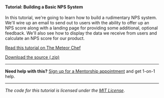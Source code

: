#### Tutorial: Building a Basic NPS System

In this tutorial, we're going to learn how to build a rudimentary NPS system. We'll wire up an email to send out to users with the ability to offer up an NPS score along with a landing page for providing some additional, optional feedback. We'll also see how to display the data we receive from users and calculate an NPS score for our product.

[Read this tutorial on The Meteor Chef](https://themeteorchef.com/tutorials/building-a-basic-nps-system)  

[Download the source (.zip)](https://github.com/themeteorchef/building-a-basic-nps-system/archive/master.zip)

---

**Need help with this?** [Sign up for a Mentorship appointment](https://themeteorchef.com/mentorship?readme=building-a-basic-nps-system) and get 1-on-1 help.

---

_The code for this tutorial is licensed under the [MIT License](http://opensource.org/licenses/MIT)_.
